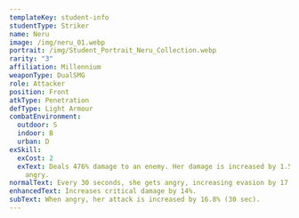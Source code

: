 ```yaml
---
templateKey: student-info
studentType: Striker
name: Neru
image: /img/neru_01.webp
portrait: /img/Student_Portrait_Neru_Collection.webp
rarity: "3"
affiliation: Millennium
weaponType: DualSMG
role: Attacker
position: Front
atkType: Penetration
defType: Light Armour
combatEnvironment:
  outdoor: S
  indoor: B
  urban: D
exSkill:
  exCost: 2
  exText: Deals 476% damage to an enemy. Her damage is increased by 1.5x if she is
    angry.
normalText: Every 30 seconds, she gets angry, increasing evasion by 17.8% (20 sec).
enhancedText: Increases critical damage by 14%.
subText: When angry, her attack is increased by 16.8% (30 sec).
---
```

